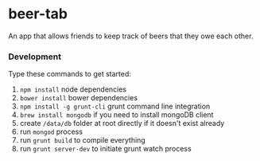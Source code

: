 # beer-tab
An app that allows friends to keep track of beers that they owe each other.

### Development
Type these commands to get started:

1. `npm install` node dependencies
2. `bower install` bower dependencies
3. `npm install -g grunt-cli` grunt command line integration
4. `brew install mongodb` if you need to install mongoDB client
5. create `/data/db` folder at root directly if it doesn't exist already
6. run `mongod` process
7. run `grunt build` to compile everything
8. run `grunt server-dev` to initiate grunt watch process